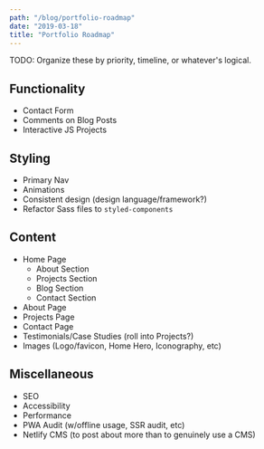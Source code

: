 ```yaml
---
path: "/blog/portfolio-roadmap"
date: "2019-03-18"
title: "Portfolio Roadmap"
---
```


TODO: Organize these by priority, timeline, or whatever's logical.

## Functionality

* Contact Form
* Comments on Blog Posts
* Interactive JS Projects

## Styling

* Primary Nav
* Animations
* Consistent design (design language/framework?)
* Refactor Sass files to `styled-components`

## Content

* Home Page
  * About Section
  * Projects Section
  * Blog Section
  * Contact Section
* About Page
* Projects Page
* Contact Page
* Testimonials/Case Studies (roll into Projects?)
* Images (Logo/favicon, Home Hero, Iconography, etc)

## Miscellaneous

* SEO
* Accessibility
* Performance
* PWA Audit (w/offline usage, SSR audit, etc)
* Netlify CMS (to post about more than to genuinely use a CMS)